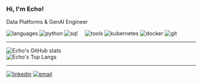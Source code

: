 ### Hi, I'm Echo! 
Data Platforms & GenAI Engineer <br>

![languages](https://img.shields.io/static/v1?label=&message=languages:&color=111&style=flat-square)
![python](https://img.shields.io/static/v1?logo=python&label=&message=python&color=36465D&logoColor=AAA&style=flat-square&link=)
![sql](https://img.shields.io/static/v1?logo=googlebigquery&label=&message=sql&color=36465D&logoColor=AAA&style=flat-square)
&nbsp;&nbsp;&nbsp;
![tools](https://img.shields.io/static/v1?label=&message=tools:&color=111&style=flat-square)
![kubernetes](https://img.shields.io/static/v1?logo=kubernetes&label=&message=kubernetes&color=36465D&logoColor=AAA&style=flat-square)
![docker](https://img.shields.io/static/v1?logo=docker&label=&message=docker&color=36465D&logoColor=AAA&style=flat-square)
![git](https://img.shields.io/static/v1?logo=git&label=&message=git&color=36465D&logoColor=AAA&style=flat-square)

---

![Echo's GitHub stats](https://github-readme-stats.vercel.app/api?username=jarcelao&theme=dark&hide_border=true&count_private=true) <br>
![Echo's Top Langs](https://github-readme-stats.vercel.app/api/top-langs/?username=jarcelao&theme=dark&hide_border=true)

---

[![linkedin](https://img.shields.io/static/v1?label=&message=linkedin&color=111&style=for-the-badge)](https://linkedin.com/in/jarcelao)
[![email](https://img.shields.io/static/v1?label=&message=email&color=111&style=for-the-badge)](mailto:jerichoarcelao@gmail.com)
